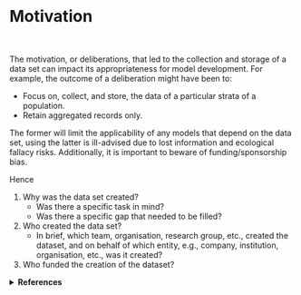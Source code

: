 <br>

# Motivation

<br>

The motivation, or deliberations, that led to the collection and storage of a data set can impact its appropriateness 
for model development.  For example, the outcome of a deliberation might have been to:

* Focus on, collect, and store, the data of a particular strata of a population.
* Retain aggregated records only.

The former will limit the applicability of any models that depend on the data set, using the latter is ill-advised due to lost information and ecological fallacy risks.  Additionally, it is important to beware of funding/sponsorship bias.

Hence

<ol>
    <li>Why was the data set created?
        <ul><li>Was there a specific task in mind?</li>
        <li>Was there a specific gap that needed to be filled?</li></ul>
    </li>
    <li>Who created the data set?
        <ul><li>In brief, which team, organisation, research group, etc., created the dataset, and on behalf of which entity, e.g., company, institution, organisation, etc., was it created?</li></ul>
    </li>
    <li>Who funded the creation of the dataset?</li>
</ol>

<details><summary><b>References</b></summary>
<ol>
<li><a href="https://conjointly.com/kb/external-validity/" target="_blank">External Validity</a>, Research Methods Knowledge Base</li>
<li><a href="https://catalogofbias.org/biases/industry-sponsorship-bias/" target="_blank">Industry Sponsorship Bias</a></li>
<li><a href="https://link.springer.com/article/10.1007/s13194-020-00280-2" target="_blank">What is epistemically wrong with research affected by sponsorship bias? The evidential account.</a></li>
</ol>
</details>


<br>
<br>

<br>
<br>

<br>
<br>

<br>
<br>
